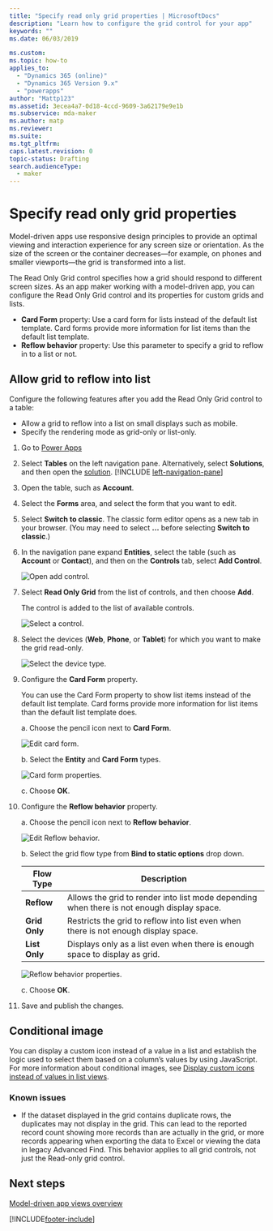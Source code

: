 ```yaml
---
title: "Specify read only grid properties | MicrosoftDocs"
description: "Learn how to configure the grid control for your app"
keywords: ""
ms.date: 06/03/2019

ms.custom: 
ms.topic: how-to
applies_to: 
  - "Dynamics 365 (online)"
  - "Dynamics 365 Version 9.x"
  - "powerapps"
author: "Mattp123"
ms.assetid: 3ecea4a7-0d18-4ccd-9609-3a62179e9e1b
ms.subservice: mda-maker
ms.author: matp
ms.reviewer: 
ms.suite: 
ms.tgt_pltfrm: 
caps.latest.revision: 0
topic-status: Drafting
search.audienceType: 
  - maker
---
```


# Specify read only grid properties



Model-driven apps use responsive design principles to provide an optimal viewing and interaction experience for any screen size or orientation. As the size of the screen or the container decreases—for example, on phones and smaller viewports—the grid is transformed into a list.

The Read Only Grid control specifies how a grid should respond to different screen sizes. As an app maker working with a model-driven app, you can configure the Read Only Grid control and its properties for custom grids and lists.

- **Card Form** property: Use a card form for lists instead of the default list template. Card forms provide more information for list items than the default list template.
- **Reflow behavior** property: Use this parameter to specify a grid to reflow in to a list or not.

## Allow grid to reflow into list

Configure the following features after you add the Read Only Grid control to a table:

- Allow a grid to reflow into a list on small displays such as mobile.
- Specify the rendering mode as grid-only or list-only.  

1. Go to [Power Apps](https://make.powerapps.com)

1. Select **Tables** on the left navigation pane. Alternatively, select **Solutions**, and then open the [solution](model-driven-app-glossary.md#solution). [!INCLUDE [left-navigation-pane](../../includes/left-navigation-pane.md)]
1. Open the table, such as **Account**.

1. Select the **Forms** area, and select the form that you want to edit.
1. Select **Switch to classic**. The classic form editor opens as a new tab in your browser. (You may need to select **...** before selecting **Switch to classic**.)

1. In the navigation pane expand **Entities**, select the table (such as **Account** or **Contact**), and then on the **Controls** tab, select **Add Control**.

    ![Open add control.](media/UnifiedInterface_ReadOnlyGrid_AddControl.png "Open Add Control")

1. Select **Read Only Grid** from the list of controls, and then choose **Add**.

    The control is added to the list of available controls.

    ![Select a control.](media/UnifiedInterface_ReadOnlyGrid_SelectControl.png "Select a Control")

1. Select the devices (**Web**, **Phone**, or **Tablet**) for which you want to make the grid read-only.

    ![Select the device type.](media/UnifiedInterface_ReadOnlyGrid_SelectDevice.png "Select devices")

1. Configure the **Card Form** property.

    You can use the Card Form property to show list items instead of the default list template. Card forms provide more information for list items than the default list template does.

    a. Choose the pencil icon next to **Card Form**.

    ![Edit card form.](media/UnifiedInterface_ReadOnlyGrid_CardForm.png "Edit card form")

    b.	Select the **Entity** and **Card Form** types.

    ![Card form properties.](media/UnifiedInterface_ReadOnlyGrid_CardFormProperties.png "Card form properties")

    c. Choose **OK**.
1. Configure the **Reflow behavior** property.

    a. Choose the pencil icon next to **Reflow behavior**.

    ![Edit Reflow behavior.](media/UnifiedInterface_ReadOnlyGrid_EditReflow.png "Edit Reflow behavior")

    b. Select the grid flow type from **Bind to static options** drop down.

    |Flow Type|Description|
    |--------------|--------------------|
    |**Reflow**|Allows the grid to render into list mode depending when there is not enough display space.|
    |**Grid Only**|Restricts the grid to reflow into list even when there is not enough display space.|
    |**List Only**|Displays only as a list even when there is enough space to display as grid.|

     ![Reflow behavior properties.](media/UnifiedInterface_ReadOnlyGrid_ReflowProperties.png "Reflow behavior properties")

    c. Choose **OK**.

1.	Save and publish the changes.

## Conditional image

You can display a custom icon instead of a value in a list and establish the logic used to select them based on a column’s values by using JavaScript. For more information about conditional images, see [Display custom icons instead of values in list views](../data-platform/display-custom-icons-instead.md).

### Known issues
-  If the dataset displayed in the grid contains duplicate rows, the duplicates may not display in the grid. This can lead to the reported record count showing more records than are actually in the grid, or more records appearing when exporting the data to Excel or viewing the data in legacy Advanced Find. This behavior applies to all grid controls, not just the Read-only grid control. 


## Next steps

[Model-driven app views overview](create-edit-views.md)

[!INCLUDE[footer-include](../../includes/footer-banner.md)]

